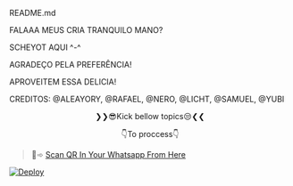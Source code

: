 README.md


FALAAA MEUS CRIA TRANQUILO MANO?

SCHEYOT AQUI ^-^


AGRADEÇO PELA PREFERÊNCIA!

APROVEITEM ESSA DELICIA!

CREDITOS: @ALEAYORY, @RAFAEL, @NERO, @LICHT, @SAMUEL, @YUBI

<p align="center">
❯❯😎Kick bellow topics😒❮❮
</p>
<p align="center">
👇To proccess👇
</p>

> 🙂➾ [Scan QR In Your Whatsapp From Here](https://replit.com/@MagoInterior/sakura-botv5?v=1)
 
[![Deploy](https://www.herokucdn.com/deploy/button.svg)](https://heroku.com/deploy?template=https://github.com/MagoInterior/sakura-botv5/)
